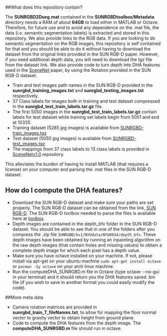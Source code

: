 ##What does this repository contain?

The **SUNRGBD2Dseg.mat** contained in the **SUNRGBDtoolbox/Metadata** directory needs a RAM of about **64GB** to load either in MATLAB or Octave. Therefore, for future use and to avoid any dependence on the .mat file, the data (*i.e.* semantic segmentation labels) is extracted and stored in this repository. We also provide links to the RGB data. If you are looking to do semantic segmentation on the RGB images, this repository is self contained for that and you should be able to do it without having to download the dataset from the original links provided in the SUN RGB-D paper. However, if you need additional depth data, you will need to download the tgz file from the dataset link. We also provide code to turn depth into DHA features used in the [SceneNet](https://robotvault.bitbucket.io/) paper, by using the Rotation provided in the SUN RGB-D dataset. 

- Train and test images path names in the SUN RGB-D provided in the **sunrgbd_training_images.txt** and **sunrgbd_testing_images.txt** respectively.
- 37 Class labels for images both in training and test dataset compressed in the **sunrgbd_test_train_labels.tar.gz** file.
- The first 5050 images in the **sunrgbd_test_train_labels.tar.gz** contain labels for test dataset while training set labels begin from 5051 and end at 10335.
- Training dataset (5285 jpg images) is available from [SUNRGBD-train_images.tgz](http://www.doc.ic.ac.uk/~ahanda/SUNRGBD-train_images.tgz)
- Test dataset (5050 jpg images) is available from [SUNRGBD-test_images.tgz](http://www.doc.ic.ac.uk/~ahanda/SUNRGBD-test_images.tgz)
- The mappings from 37 class labels to 13 class labels is provided in [SceneNetv1.0](https://github.com/ankurhanda/SceneNetv1.0) repository.

This alleviates the burden of having to install MATLAB (that requires a license) on your computer and parsing the .mat files in the SUN RGB-D dataset.

## How do I compute the DHA features?

- Download the SUN RGB-D dataset and make sure your paths are set properly. The SUN RGB-D dataset can be obtained from the link, [SUN RGB-D](http://rgbd.cs.princeton.edu/data/SUNRGBD.zip). The SUN RGB-D toolbox needed to parse the files is available here at [toolbox](http://rgbd.cs.princeton.edu/data/SUNRGBDtoolbox.zip).
- Depth images are contained in the depth_bfx folder in the SUN RGB-D dataset. You should be able to see that in one of the folders after you compress the .zip file ``SUNRGBD/kv1/NYUdata/NYU0034/depth_bfx``. These depth images have been obtained by running an inpainting algorithm on the raw depth images (that contain holes and missing values) to obtain a complete depth image for which each pixel has a depth value.
- Make sure you have octave installed on your machine. If not, please install via apt-get on your ubuntu machine ``sudo apt-get install octave`` or ``pacman -Sy octave`` on your arch linux machine.
- Run the computeDHA_SUNRGBD.m file in Octave (type octave --no-gui in your terminal) and it should return you the DHA features saved .bin file (if you wish to save in another format you could easily modify the code). 

##More meta data

- Camera rotation matrices are provided in **sunrgbd_train_T_fileNames.txt**, to allow for mapping the floor normal vector to gravity vector to obtain height from ground plane.
- Code to compute the DHA features from the depth image. The **computeDHA_SUNRGBD.m** file should run in octave.